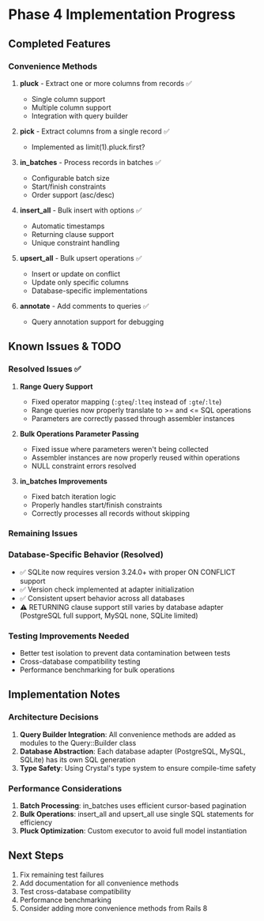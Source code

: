 # Phase 4 Implementation Progress

## Completed Features

### Convenience Methods
1. **pluck** - Extract one or more columns from records ✅
   - Single column support
   - Multiple column support
   - Integration with query builder

2. **pick** - Extract columns from a single record ✅
   - Implemented as limit(1).pluck.first?

3. **in_batches** - Process records in batches ✅
   - Configurable batch size
   - Start/finish constraints
   - Order support (asc/desc)

4. **insert_all** - Bulk insert with options ✅
   - Automatic timestamps
   - Returning clause support
   - Unique constraint handling

5. **upsert_all** - Bulk upsert operations ✅
   - Insert or update on conflict
   - Update only specific columns
   - Database-specific implementations

6. **annotate** - Add comments to queries ✅
   - Query annotation support for debugging

## Known Issues & TODO

### Resolved Issues ✅
1. **Range Query Support** 
   - Fixed operator mapping (`:gteq`/`:lteq` instead of `:gte`/`:lte`)
   - Range queries now properly translate to >= and <= SQL operations
   - Parameters are correctly passed through assembler instances

2. **Bulk Operations Parameter Passing**
   - Fixed issue where parameters weren't being collected
   - Assembler instances are now properly reused within operations
   - NULL constraint errors resolved

3. **in_batches Improvements**
   - Fixed batch iteration logic
   - Properly handles start/finish constraints
   - Correctly processes all records without skipping

### Remaining Issues

### Database-Specific Behavior (Resolved)
- ✅ SQLite now requires version 3.24.0+ with proper ON CONFLICT support
- ✅ Version check implemented at adapter initialization
- ✅ Consistent upsert behavior across all databases
- ⚠️ RETURNING clause support still varies by database adapter (PostgreSQL full support, MySQL none, SQLite limited)

### Testing Improvements Needed
- Better test isolation to prevent data contamination between tests
- Cross-database compatibility testing
- Performance benchmarking for bulk operations

## Implementation Notes

### Architecture Decisions
1. **Query Builder Integration**: All convenience methods are added as modules to the Query::Builder class
2. **Database Abstraction**: Each database adapter (PostgreSQL, MySQL, SQLite) has its own SQL generation
3. **Type Safety**: Using Crystal's type system to ensure compile-time safety

### Performance Considerations
1. **Batch Processing**: in_batches uses efficient cursor-based pagination
2. **Bulk Operations**: insert_all and upsert_all use single SQL statements for efficiency
3. **Pluck Optimization**: Custom executor to avoid full model instantiation

## Next Steps
1. Fix remaining test failures
2. Add documentation for all convenience methods
3. Test cross-database compatibility
4. Performance benchmarking
5. Consider adding more convenience methods from Rails 8